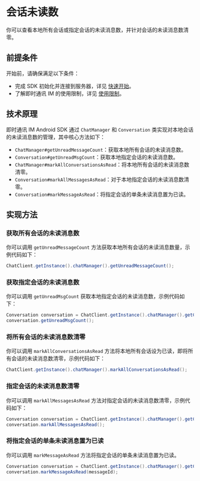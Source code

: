 # 会话未读数

<Toc />

你可以查看本地所有会话或指定会话的未读消息数，并针对会话的未读消息数清零。

## 前提条件

开始前，请确保满足以下条件：

- 完成 SDK 初始化并连接到服务器，详见 [快速开始](quickstart.html)。
- 了解即时通讯 IM 的使用限制，详见 [使用限制](limitation.html)。

## 技术原理

即时通讯 IM Android SDK 通过 `ChatManager` 和 `Conversation` 类实现对本地会话的未读消息数的管理，其中核心方法如下：

- `ChatManager#getUnreadMessageCount`：获取本地所有会话的未读消息数。
- `Conversation#getUnreadMsgCount`：获取本地指定会话的未读消息数。
- `ChatManager#markAllConversationsAsRead`：将本地所有会话的未读消息数清零。
- `Conversation#markAllMessagesAsRead`：对于本地指定会话的未读消息数清零。
- `Conversation#markMessageAsRead`：将指定会话的单条未读消息置为已读。

## 实现方法

### 获取所有会话的未读消息数

你可以调用 `getUnreadMessageCount` 方法获取本地所有会话的未读消息数量，示例代码如下：

```java
ChatClient.getInstance().chatManager().getUnreadMessageCount();
```

### 获取指定会话的未读消息数

你可以调用 `getUnreadMsgCount` 获取本地指定会话的未读消息数，示例代码如下：

```java
Conversation conversation = ChatClient.getInstance().chatManager().getConversation(conversationId);
conversation.getUnreadMsgCount();
```

### 将所有会话的未读消息数清零

你可以调用 `markAllConversationsAsRead` 方法将本地所有会话设为已读，即将所有会话的未读消息数清零，示例代码如下：

```java
ChatClient.getInstance().chatManager().markAllConversationsAsRead();
```

### 指定会话的未读消息数清零

你可以调用 `markAllMessagesAsRead` 方法对指定会话的未读消息数清零，示例代码如下：

```java
Conversation conversation = ChatClient.getInstance().chatManager().getConversation(conversationId);
conversation.markAllMessagesAsRead();
```

### 将指定会话的单条未读消息置为已读

你可以调用 `markMessageAsRead` 方法将指定会话的单条未读消息置为已读。

```java
Conversation conversation = ChatClient.getInstance().chatManager().getConversation(conversationId);
conversation.markMessageAsRead(messageId);
```
